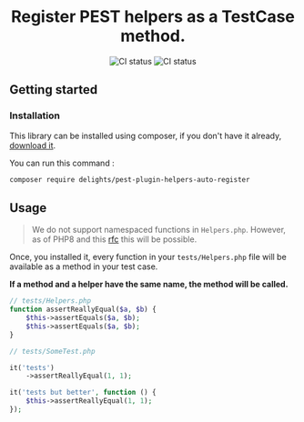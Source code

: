 <div style="text-align: center">

# Register PEST helpers as a TestCase method.
![CI status](https://github.com/felixdorn/pest-plugin-auto-helpers/workflows/Tests/badge.svg)
![CI status](https://github.com/felixdorn/pest-plugin-auto-helpers/workflows/Formats/badge.svg)

</div>

## Getting started

### Installation
This library can be installed using composer, if you don't have it already, [download it](https://getcomposer.org/download).

You can run this command :
```bash
composer require delights/pest-plugin-helpers-auto-register
```

## Usage
> We do not support namespaced functions in `Helpers.php`. However, as of PHP8 and this [rfc](https://wiki.php.net/rfc/namespaced_names_as_token) this will be possible.

Once, you installed it, every function in your `tests/Helpers.php` file will be available as a method in your test case.

**If a method and a helper have the same name, the method will be called.**

```php
// tests/Helpers.php
function assertReallyEqual($a, $b) {
    $this->assertEquals($a, $b);
    $this->assertEquals($a, $b);
}

// tests/SomeTest.php

it('tests')
    ->assertReallyEqual(1, 1);

it('tests but better', function () {
    $this->assertReallyEqual(1, 1);
});
```

